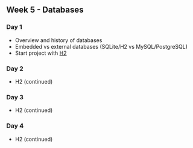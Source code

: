 ## Week 5 - Databases

### Day 1

* Overview and history of databases
* Embedded vs external databases (SQLite/H2 vs MySQL/PostgreSQL)
* Start project with [H2](http://www.h2database.com/html/main.html)

### Day 2

* H2 (continued)

### Day 3

* H2 (continued)

### Day 4

* H2 (continued)
